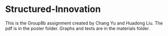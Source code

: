 # Structured-Innovation

This is the Group8b assignment created by Chang Yu and Huadong Liu. The pdf is in the poster folder. Graphs and texts are in the materials folder.
